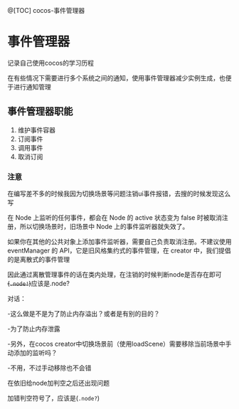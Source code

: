 @[TOC] cocos-事件管理器

# 事件管理器

记录自己使用cocos的学习历程

在有些情况下需要进行多个系统之间的通知，使用事件管理器减少实例生成，也便于进行通知管理


## 事件管理器职能

1. 维护事件容器
2. 订阅事件
3. 调用事件
4. 取消订阅

### 注意

在编写差不多的时候我因为切换场景等问题注销ui事件报错，去搜的时候发现这么写

在 Node 上监听的任何事件，都会在 Node 的 active 状态变为 false 时被取消注册，所以切换场景时，旧场景中 Node 上的事件监听器就失效了。

如果你在其他的公共对象上添加事件监听器，需要自己负责取消注册。不建议使用 eventManager 的 API，它是旧风格集约式的事件管理，在 creator 中，我们提倡的是离散式的事件管理

因此通过离散管理事件的话在类内处理，在注销的时候判断node是否存在即可~~(`.node!`)~~应该是.node?


对话：

-这么做是不是为了防止内存溢出？或者是有别的目的？

-为了防止内存泄露

-另外，在cocos creator中切换场景前（使用loadScene）需要移除当前场景中手动添加的监听吗？

-不用，不过手动移除也不会错



在依旧给node加判空之后还出现问题

加错判空符号了，应该是(`.node?`)
